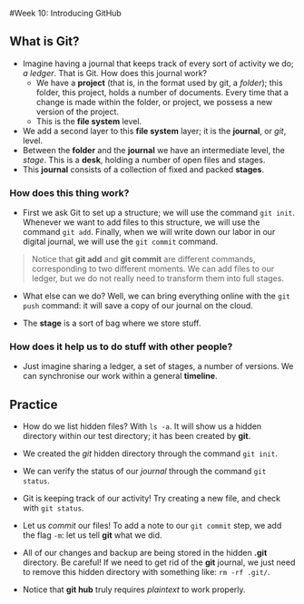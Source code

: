 #Week 10: Introducing GitHub

## What is Git?

- Imagine having a journal that keeps track of every sort of activity we do; _a ledger_. That is Git. How does this journal work?
	- We have a __project__ (that is, in the format used by git, a _folder_); this folder, this project, holds a number of documents. Every time that a change is made within the folder, or project, we possess a new version of the project.
	- This is the __file system__ level.
- We add a second layer to this __file system__ layer; it is the __journal__, or _git_, level.
- Between the __folder__ and the __journal__ we have an intermediate level, the _stage_. This is a __desk__, holding a number of open files and stages.
- This __journal__ consists of a collection of fixed and packed __stages__.

### How does this thing work?

- First we ask Git to set up a structure; we will use the command `git init`. Whenever we want to add files to this structure, we will use the command `git add`. Finally, when we will write down our labor in our digital journal, we will use the `git commit` command.
> Notice that __git add__ and __git commit__ are different commands, corresponding to two different moments. We can add files to our ledger, but we do not really need to transform them into full stages.

- What else can we do? Well, we can bring everything online with the `git push` command: it will save a copy of our journal on the cloud.

- The __stage__ is a sort of bag where we store stuff.

### How does it help us to do stuff with other people?

- Just imagine sharing a ledger, a set of stages, a number of versions. We can synchronise our work within a general __timeline__.

## Practice

- How do we list hidden files? With `ls -a`. It will show us a hidden directory within our test directory; it has been created by __git__.
 
- We created the _git_ hidden directory through the command `git init`.

- We can verify the status of our _journal_ through the command `git status`.

- Git is keeping track of our activity! Try creating a new file, and check with `git status`.

- Let us _commit_ our files! To add a note to our `git commit` step, we add the flag `-m`: let us tell __git__ what we did.

- All of our changes and backup are being stored in the hidden __.git__ directory. Be careful! If we need to get rid of the __git__ journal, we just need to remove this hidden directory with something like: `rm -rf .git/`.

- Notice that __git hub__ truly requires _plaintext_ to work properly.
